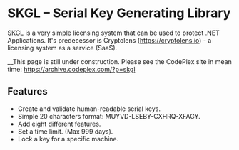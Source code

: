 # SKGL – Serial Key Generating Library
SKGL is a very simple licensing system that can be used to protect .NET Applications. It's predecessor is Cryptolens (https://cryptolens.io) - a licensing system as a service (SaaS).

__This page is still under construction. Please see the CodePlex site in mean time: https://archive.codeplex.com/?p=skgl

## Features
* Create and validate human-readable serial keys.
* Simple 20 characters format:  MUYVD-LSEBY-CXHRQ-XFAGY.
* Add eight different features.
* Set a time limit. (Max 999 days).
* Lock a key for a specific machine.
